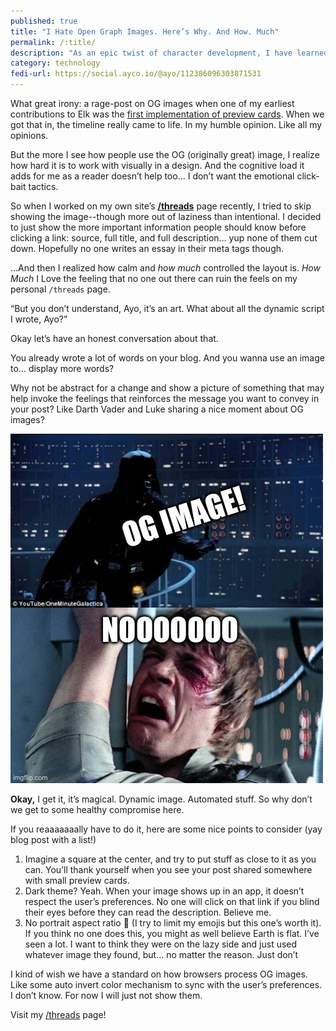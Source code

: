 ```yaml
---
published: true
title: "I Hate Open Graph Images. Here’s Why. And How. Much"
permalink: /:title/
description: "As an epic twist of character development, I have learned I don’t like open graph images"
category: technology
fedi-url: https://social.ayco.io/@ayo/112386096303871531
---
```


What great irony: a rage-post on OG images when one of my earliest contributions to Elk was the [first implementation of preview cards](https://github.com/elk-zone/elk/pull/339). When we got that in, the timeline really came to life. In my humble opinion. Like all my opinions. 

But the more I see how people use the OG (originally great) image, I realize how hard it is to work with visually in a design. And the cognitive load it adds for me as a reader doesn’t help too… I don’t want the emotional click-bait tactics. 

So when I worked on my own site’s [**/threads**](https://ayo.ayco.io/threads) page recently, I tried to skip showing the image--though more out of laziness than intentional. I decided to just show the more important information people should know before clicking a link: source, full title, and full description… yup none of them cut down. Hopefully no one writes an essay in their meta tags though. 

…And then I realized how calm and *how much* controlled the layout is. *How Much* I Love the feeling that no one out there can ruin the feels on my personal `/threads` page. 

“But you don’t understand, Ayo, it’s an art. What about all the dynamic script I wrote, Ayo?”

Okay let’s have an honest conversation about that. 

You already wrote a lot of words on your blog. And you wanna use an image to… display more words?

Why not be abstract for a change and show a picture of something that may help invoke the feelings that reinforces the message you want to convey in your post? Like Darth Vader and Luke sharing a nice moment about OG images?

![Darth Vader and Luke having an epic moment. Darth Vader says: OG Images! Luke screams: Noooo](../assets/images/luke-og.jpeg)

**Okay,** I get it, it’s magical. Dynamic image. Automated stuff. So why don’t we get to some healthy compromise here.

If you reaaaaaaally have to do it, here are some nice points to consider (yay blog post with a list!)
1. Imagine a square at the center, and try to put stuff as close to it as you can. You’ll thank yourself when you see your post shared somewhere with small preview cards. 
2. Dark theme? Yeah. When your image shows up in an app, it doesn’t respect the user’s preferences. No one will click on that link if you blind their eyes before they can read the description. Believe me.
3. No portrait aspect ratio 🥲 (I try to limit my emojis but this one’s worth it). If you think no one does this, you might as well believe Earth is flat. I’ve seen a lot. I want to think they were on the lazy side and just used whatever image they found, but… no matter the reason. Just don’t 


I kind of wish we have a standard on how browsers process OG images. Like some auto invert color mechanism to sync with the user’s preferences. I don’t know. For now I will just not show them. 

Visit my [/threads](https://ayo.ayco.io/threads) page!

